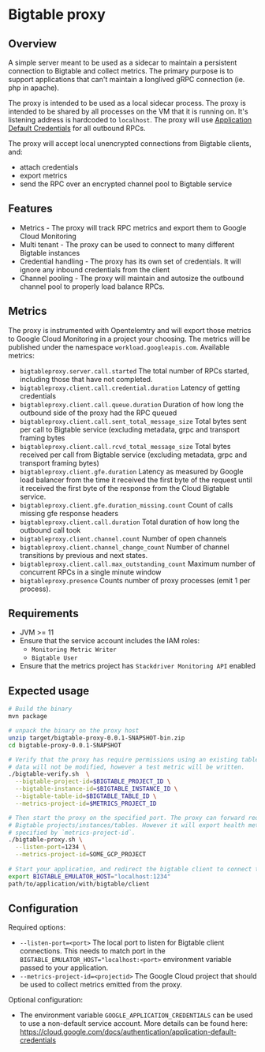 # Bigtable proxy

## Overview

A simple server meant to be used as a sidecar to maintain a persistent connection to Bigtable and
collect metrics. The primary purpose is to support applications that can't maintain a longlived
gRPC connection (ie. php in apache).

The proxy is intended to be used as a local sidecar process. The proxy is intended to be shared by
all processes on the VM that it is running on. It's listening address is hardcoded to `localhost`.
The proxy will use [Application Default Credentials](https://cloud.google.com/docs/authentication/application-default-credentials)
for all outbound RPCs.

The proxy will accept local unencrypted connections from Bigtable clients, and:
- attach credentials
- export metrics
- send the RPC over an encrypted channel pool to Bigtable service

## Features

* Metrics - The proxy will track RPC metrics and export them to Google Cloud Monitoring
* Multi tenant - The proxy can be used to connect to many different Bigtable instances
* Credential handling - The proxy has its own set of credentials. It will ignore any inbound
  credentials from the client
* Channel pooling - The proxy will maintain and autosize the outbound channel pool to properly
  load balance RPCs.

## Metrics

The proxy is instrumented with Opentelemtry and will export those metrics to Google Cloud Monitoring
in a project your choosing. The metrics will be published under the namespace
`workload.googleapis.com`. Available metrics:

* `bigtableproxy.server.call.started` The total number of RPCs started, including those that have 
    not completed.
* `bigtableproxy.client.call.credential.duration` Latency of getting credentials
* `bigtableproxy.client.call.queue.duration` Duration of how long the outbound side of the proxy had
  the RPC queued
* `bigtableproxy.client.call.sent_total_message_size` Total bytes sent per call to Bigtable service
  (excluding metadata, grpc and transport framing bytes
* `bigtableproxy.client.call.rcvd_total_message_size` Total bytes received per call from Bigtable 
  service (excluding metadata, grpc and transport framing bytes)
* `bigtableproxy.client.gfe.duration` Latency as measured by Google load balancer from the time it 
  received the first byte of the request until it received the first byte of the response from the
  Cloud Bigtable service.
* `bigtableproxy.client.gfe.duration_missing.count` Count of calls missing gfe response headers
* `bigtableproxy.client.call.duration` Total duration of how long the outbound call took
* `bigtableproxy.client.channel.count` Number of open channels
* `bigtableproxy.client.channel_change_count` Number of channel transitions by previous and next
  states.
* `bigtableproxy.client.call.max_outstanding_count` Maximum number of concurrent RPCs in a single
  minute window
* `bigtableproxy.presence` Counts number of proxy processes (emit 1 per process).

## Requirements

* JVM >= 11
* Ensure that the service account includes the IAM roles:
  * `Monitoring Metric Writer`
  * `Bigtable User`
* Ensure that the metrics project has `Stackdriver Monitoring API` enabled

## Expected usage

```sh
# Build the binary
mvn package

# unpack the binary on the proxy host
unzip target/bigtable-proxy-0.0.1-SNAPSHOT-bin.zip
cd bigtable-proxy-0.0.1-SNAPSHOT

# Verify that the proxy has require permissions using an existing table. Please note that the table
# data will not be modified, however a test metric will be written.
./bigtable-verify.sh  \
  --bigtable-project-id=$BIGTABLE_PROJECT_ID \
  --bigtable-instance-id=$BIGTABLE_INSTANCE_ID \
  --bigtable-table-id=$BIGTABLE_TABLE_ID \
  --metrics-project-id=$METRICS_PROJECT_ID

# Then start the proxy on the specified port. The proxy can forward requests for multiple
# Bigtable projects/instances/tables. However it will export health metrics to a single project
# specified by `metrics-project-id`. 
./bigtable-proxy.sh \
  --listen-port=1234 \
  --metrics-project-id=SOME_GCP_PROJECT
 
# Start your application, and redirect the bigtable client to connect to the local proxy. 
export BIGTABLE_EMULATOR_HOST="localhost:1234"
path/to/application/with/bigtable/client
```

## Configuration

Required options:
* `--listen-port=<port>` The local port to listen for Bigtable client connections. This needs to 
  match port in the `BIGTABLE_EMULATOR_HOST="localhost:<port>` environment variable passed to your
  application.
* `--metrics-project-id=<projectid>` The Google Cloud project that should be used to collect metrics
  emitted from the proxy.

Optional configuration:
* The environment variable `GOOGLE_APPLICATION_CREDENTIALS` can be used to use a non-default service
  account. More details can be found here: https://cloud.google.com/docs/authentication/application-default-credentials
